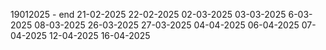19012025 - end
21-02-2025
22-02-2025
02-03-2025
03-03-2025
6-03-2025
08-03-2025
26-03-2025
27-03-2025
04-04-2025
06-04-2025
07-04-2025
12-04-2025
16-04-2025
